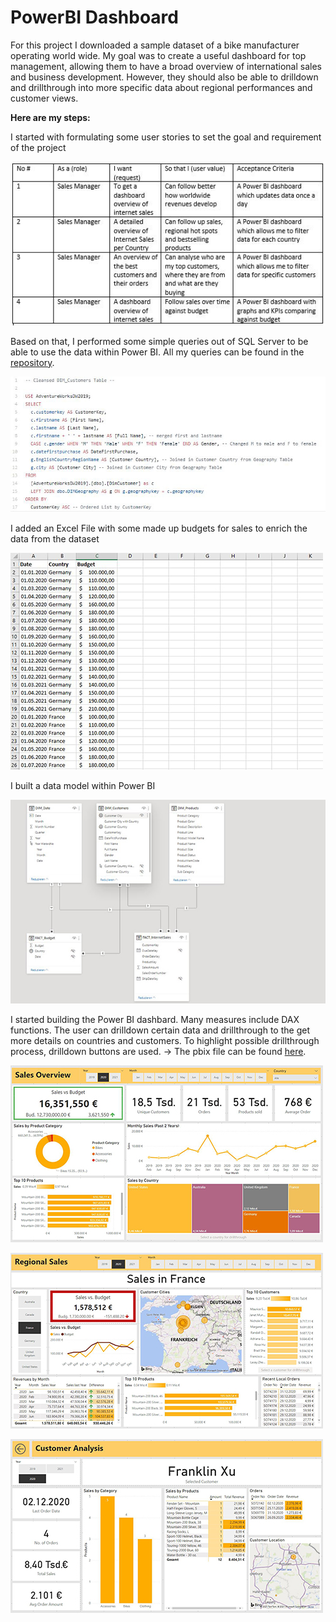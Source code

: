 # PowerBI Dashboard

For this project I downloaded a sample dataset of a bike manufacturer operating world wide. My goal was to create a useful dashboard for top management, allowing them to have a broad overview of international sales and business development. However, they should also be able to drilldown and drillthrough into more specific data about regional performances and customer views.

**Here are my steps:**

I started with formulating some user stories to set the goal and requirement of the project

![](/images/user_stories.JPG)
<br>


Based on that, I performed some simple queries out of SQL Server to be able to use the data within Power BI. All my queries can be found in the [repository](https://github.com/maxemmrich/PowerBI_Dashboard).


![](/images/sql_query.JPG)
<br>


I added an Excel File with some made up budgets for sales to enrich the data from the dataset


![](/images/sales_budgets.JPG)
<br>


I built a data model within Power BI
<br>

![](/images/data_model.JPG)
<br>


I started building the Power BI dashbard. Many measures include DAX functions. The user can drilldown certain data and drillthrough to the get more details on countries and customers. To highlight possible drillthrough process, drilldown buttons are used. -> The pbix file can be found [here](https://maxemmrich.github.io/PowerBI_Dashboard/).
<br>

![](/images/DashboardOverview.JPG)
<br>

![](/images/Dashboard_Regional.jpg)
<br>

![](/images/Dashboard_Customer.jpg)
